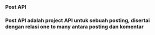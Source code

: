 <h3>Post API<h3>
Post API adalah project API untuk sebuah posting, disertai dengan relasi one to many 
antara posting dan komentar
